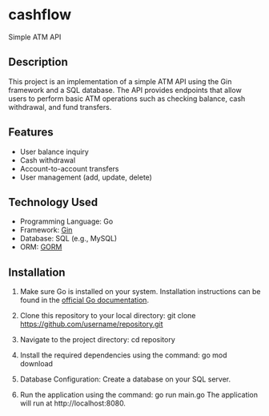 # cashflow

Simple ATM API

## Description

This project is an implementation of a simple ATM API using the Gin framework and a SQL database. The API provides endpoints that allow users to perform basic ATM operations such as checking balance, cash withdrawal, and fund transfers.

## Features

- User balance inquiry
- Cash withdrawal
- Account-to-account transfers
- User management (add, update, delete)

## Technology Used

- Programming Language: Go
- Framework: [Gin](https://github.com/gin-gonic/gin)
- Database: SQL (e.g., MySQL)
- ORM: [GORM](https://gorm.io)

## Installation

1. Make sure Go is installed on your system. Installation instructions can be found in the [official Go documentation](https://golang.org/doc/install).

2. Clone this repository to your local directory:
   git clone https://github.com/username/repository.git

3. Navigate to the project directory:
  cd repository

4. Install the required dependencies using the command:
  go mod download

5. Database Configuration:
  Create a database on your SQL server.
  
6. Run the application using the command:
  go run main.go
  The application will run at http://localhost:8080.
